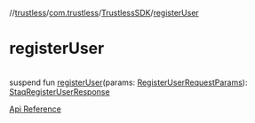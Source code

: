 //[trustless](../../../index.md)/[com.trustless](../index.md)/[TrustlessSDK](index.md)/[registerUser](register-user.md)

# registerUser

\
suspend fun [registerUser](register-user.md)(params: [RegisterUserRequestParams](../../com.trustless.requests.identity.registerUser/-register-user-request-params/index.md)): [StaqRegisterUserResponse](../../com.trustless.requests.identity/-staq-register-user-response/index.md)

[Api Reference](https://developer.finto.io/docs/apis/identity#/User%20management/Create%20a%20user)
